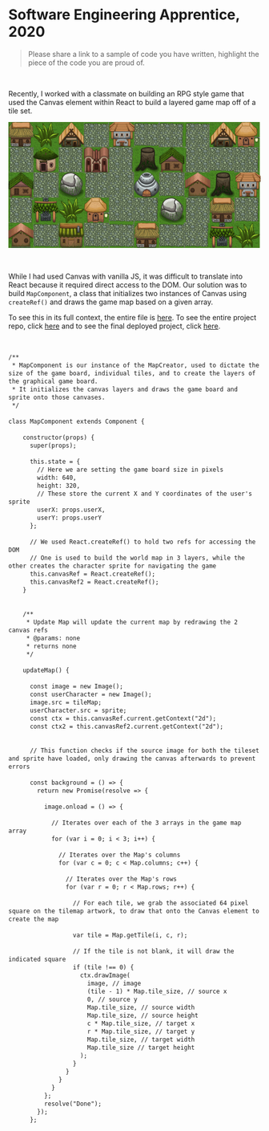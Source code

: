 # Software Engineering Apprentice, 2020

> Please share a link to a sample of code you have written, highlight the piece of the code you are proud of. 

<br>

Recently, I worked with a classmate on building an RPG style game that used the Canvas element within React to build a layered game map off of a tile set.

![RPG Game Map](./MUDMap.png "RPG Game Map")

<br>

While I had used Canvas with vanilla JS, it was difficult to translate into React because it required direct access to the DOM. Our solution was to build `MapComponent`, a class that initializes two instances of Canvas using `createRef()` and draws the game map based on a given array.

To see this in its full context, the entire file is [here](./mapComponent.js). To see the entire project repo, click [here](https://github.com/juliejonak/LambdaMUD-Client/blob/master/src/components/Map/Map.js) and to see the final deployed project, click [here](https://pedantic-poitras-604fab.netlify.com/).

<br>

```
/**
 * MapComponent is our instance of the MapCreator, used to dictate the size of the game board, individual tiles, and to create the layers of the graphical game board.
 * It initializes the canvas layers and draws the game board and sprite onto those canvases.
 */

class MapComponent extends Component {

    constructor(props) {
      super(props);

      this.state = {
        // Here we are setting the game board size in pixels
        width: 640,
        height: 320,
        // These store the current X and Y coordinates of the user's sprite
        userX: props.userX,
        userY: props.userY
      };

      // We used React.createRef() to hold two refs for accessing the DOM
      // One is used to build the world map in 3 layers, while the other creates the character sprite for navigating the game
      this.canvasRef = React.createRef();
      this.canvasRef2 = React.createRef();
    }


    /**
     * Update Map will update the current map by redrawing the 2 canvas refs
     * @params: none
     * returns none
     */

    updateMap() {

      const image = new Image();
      const userCharacter = new Image();
      image.src = tileMap;
      userCharacter.src = sprite;
      const ctx = this.canvasRef.current.getContext("2d");
      const ctx2 = this.canvasRef2.current.getContext("2d");
  

      // This function checks if the source image for both the tileset and sprite have loaded, only drawing the canvas afterwards to prevent errors

      const background = () => {
        return new Promise(resolve => {

          image.onload = () => {

            // Iterates over each of the 3 arrays in the game map array
            for (var i = 0; i < 3; i++) {

              // Iterates over the Map's columns
              for (var c = 0; c < Map.columns; c++) {

                // Iterates over the Map's rows
                for (var r = 0; r < Map.rows; r++) {

                  // For each tile, we grab the associated 64 pixel square on the tilemap artwork, to draw that onto the Canvas element to create the map

                  var tile = Map.getTile(i, c, r);

                  // If the tile is not blank, it will draw the indicated square
                  if (tile !== 0) {
                    ctx.drawImage(
                      image, // image
                      (tile - 1) * Map.tile_size, // source x
                      0, // source y
                      Map.tile_size, // source width
                      Map.tile_size, // source height
                      c * Map.tile_size, // target x
                      r * Map.tile_size, // target y
                      Map.tile_size, // target width
                      Map.tile_size // target height
                    );
                  }
                }
              }
            }
          };
          resolve("Done");
        });
      };
```